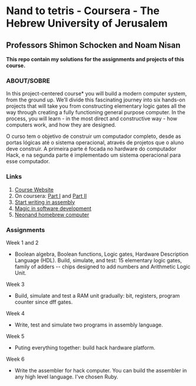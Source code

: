 Nand to tetris - Coursera - The Hebrew University of Jerusalem
=======
Professors Shimon Schocken and Noam Nisan
--------

**This repo contain my solutions for the assignments and projects of this course.**

### ABOUT/SOBRE

In this project-centered course* you will build a modern computer system, from the ground up. We’ll divide this fascinating journey into six hands-on projects that will take you from constructing elementary logic gates all the way through creating a fully functioning general purpose computer. In the process, you will learn - in the most direct and constructive way - how computers work, and how they are designed.

O curso tem o objetivo de construir um computador completo, desde as portas lógicas até o sistema operacional, através de projetos que o aluno deve construir. A primeira parte é focada no hardware do computador Hack, e na segunda parte é implementado um sistema operacional para esse computador.

### **Links**
1. [Course Website](https://www.nand2tetris.org/)
2. On coursera: [Part I](https://www.coursera.org/learn/build-a-computer) and [Part II](https://www.coursera.org/learn/nand2tetris2)
3. [Start writing in assembly](https://skilldrick.github.io/easy6502/)
4. [Magic in software development](http://skilldrick.co.uk/2011/04/magic-in-software-development/)
5. [Neonand homebrew computer](https://hackaday.io/project/9795-nedonand-homebrew-computer)

### **Assignments**

Week 1 and 2
- Boolean algebra, Boolean functions, Logic gates, Hardware Description Language (HDL). Build, simulate, and test: 15 elementary logic gates, family of adders -- chips designed to add numbers and Arithmetic Logic Unit.

Week 3
- Build, simulate and test a RAM unit gradually: bit, registers, program counter since dff gates.

Week 4
- Write, test and simulate two programs in assembly language.

Week 5
- Puting everything together: build hack hardware platform.

Week 6
- Write the assembler for hack computer. You can build the assembler in any high level language. I've chosen Ruby.
